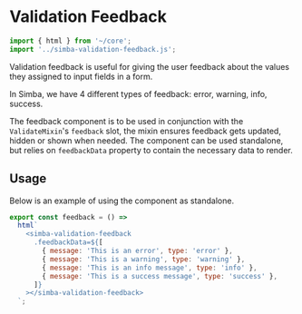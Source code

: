 # Validation Feedback

```js script
import { html } from '~/core';
import '../simba-validation-feedback.js';
```

Validation feedback is useful for giving the user feedback about the values they assigned to input fields in a form.

In Simba, we have 4 different types of feedback: error, warning, info, success.

The feedback component is to be used in conjunction with the `ValidateMixin`'s `feedback` slot, the mixin ensures feedback gets updated, hidden or shown when needed.
The component can be used standalone, but relies on `feedbackData` property to contain the necessary data to render.

## Usage

Below is an example of using the component as standalone.

```js preview-story
export const feedback = () =>
  html`
    <simba-validation-feedback
      .feedbackData=${[
        { message: 'This is an error', type: 'error' },
        { message: 'This is a warning', type: 'warning' },
        { message: 'This is an info message', type: 'info' },
        { message: 'This is a success message', type: 'success' },
      ]}
    ></simba-validation-feedback>
  `;
```
